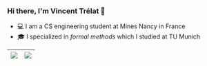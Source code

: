 ### Hi there, I'm Vincent Trélat 👋
 - 💻 I am a CS engineering student at Mines Nancy in France
 - 🎓 I specialized in *formal methods* which I studied at TU Munich

| <img align="center" src="https://github-readme-stats.vercel.app/api?username=VTrelat&show_icons=true&include_all_commits=true&theme=buefy&hide_border=true" /> | <img align="center" src="https://github-readme-stats.vercel.app/api/top-langs/?username=VTrelat&layout=compact&theme=buefy&hide_border=true&exclude_repo=ElevatorSimulator" /> |
| ------------- | ------------- |
